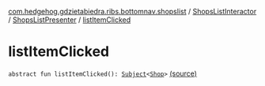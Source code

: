 [com.hedgehog.gdzietabiedra.ribs.bottomnav.shopslist](../../index.md) / [ShopsListInteractor](../index.md) / [ShopsListPresenter](index.md) / [listItemClicked](./list-item-clicked.md)

# listItemClicked

`abstract fun listItemClicked(): `[`Subject`](http://reactivex.io/RxJava/javadoc/io/reactivex/subjects/Subject.html)`<`[`Shop`](../../../com.github.asvid.biedra.domain/-shop/index.md)`>` [(source)](https://github.com/asvid/GdzieTaBiedra/tree/master/app/src/main/java/com/hedgehog/gdzietabiedra/ribs/bottomnav/shopslist/ShopsListInteractor.kt#L124)